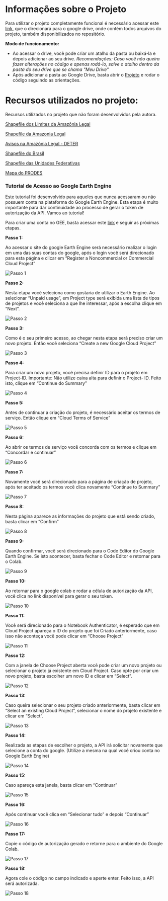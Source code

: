 # Informações sobre o Projeto
Para utilizar o projeto completamente funcional é necessário acessar este [link](https://drive.google.com/drive/folders/1k9EGD740iwaYUZlXihqT_NE9MO19i1P2?usp=sharing), que o direcionará para o google drive, onde contém todos arquivos do projeto, também disponibilizados no repositório.  

**Modo de funcionamento:**  

- Ao acessar o drive, você pode criar um atalho da pasta ou baixá-la e depois adicionar ao seu drive. *Recomendações: Caso você não queira fazer alterações no código e apenas rodá-lo, salve o atalho dentro da pasta do seu drive que se chama "Meu Drive"*
- Após adicionar a pasta ao Google Drive, basta abrir o [Projeto]() e rodar o código seguindo as orientações.

# Recursos utilizados no projeto:
Recursos utilizados no projeto que não foram desenvolvidos pela autora.  

[Shapefile dos Limites da Amazônia Legal](https://geoftp.ibge.gov.br/organizacao_do_territorio/estrutura_territorial/amazonia_legal/2022/Limites_Amazonia_Legal_2022_shp.zip)  

[Shapefile da Amazonia Legal](http://terrabrasilis.dpi.inpe.br/download/dataset/legal-amz-aux/vector/brazilian_legal_amazon.zip)  

[Avisos na Amazônia Legal - DETER](http://terrabrasilis.dpi.inpe.br/geonetwork/srv/por/catalog.search#/metadata/f2153c4a-915b-48a6-8658-963bdce7366c)  

[Shapefile do Brasil](https://geoftp.ibge.gov.br/organizacao_do_territorio/malhas_territoriais/malhas_municipais/municipio_2022/Brasil/BR/BR_Pais_2022.zip)   

[Shapefile das Unidades Federativas](https://geoftp.ibge.gov.br/organizacao_do_territorio/malhas_territoriais/malhas_municipais/municipio_2022/Brasil/BR/BR_UF_2022.zip)  

[Mapa do PRODES](http://terrabrasilis.dpi.inpe.br/app/map/deforestation/)  


### Tutorial de Acesso ao Google Earth Engine
Este tutorial foi desenvolvido para aqueles que nunca acessaram ou não possuem conta na plataforma do Google Earth Engine. Esta etapa é muito importante para dar continuidade ao processo de gerar o token de autorização da API. Vamos ao tutorial!

Para criar uma conta no GEE, basta acessar este [link](https://code.earthengine.google.com/register) e seguir as próximas etapas.

**Passo 1:**  

Ao acessar o site do google Earth Engine será necessário realizar o login em uma das suas contas do google, após o login você será direcionado para esta página e clicar em “Register a Noncommercial or Commercial Cloud Project” 

![Passo 1](https://github.com/MottaD2/TCC-Daniella_Motta/blob/640b6df5f9138f653ecdde503c34f7884bcbc874/images/1.png)

**Passo 2:**  

Nesta etapa você seleciona como gostaria de utilizar o Earth Engine. Ao selecionar “Unpaid usage”, em Project type será exibida uma lista de tipos de projetos e você seleciona a que lhe interessar, após a escolha clique em “Next”.

![Passo 2](https://github.com/MottaD2/TCC-Daniella_Motta/blob/640b6df5f9138f653ecdde503c34f7884bcbc874/images/2.png)

**Passo 3:**  

Como é o seu primeiro acesso, ao chegar nesta etapa será preciso criar um novo projeto. Então você seleciona “Create a new Google Cloud Project”

![Passo 3](https://github.com/MottaD2/TCC-Daniella_Motta/blob/640b6df5f9138f653ecdde503c34f7884bcbc874/images/3.png)

**Passo 4:**  

Para criar um novo projeto, você precisa definir ID para o projeto em Project-ID. Importante: Não utilize caixa alta para definir o Project- ID.  Feito isto, clique em “Continue do Summary”

![Passo 4](https://github.com/MottaD2/TCC-Daniella_Motta/blob/640b6df5f9138f653ecdde503c34f7884bcbc874/images/4.png)

**Passo 5:**  

Antes de continuar a criação do projeto, é necessário aceitar os termos de serviço. Então clique em “Cloud Terms of Service”

![Passo 5](https://github.com/MottaD2/TCC-Daniella_Motta/blob/640b6df5f9138f653ecdde503c34f7884bcbc874/images/5.png)

**Passo 6:**  

Ao abrir os termos de serviço você concorda com os termos e clique em “Concordar e continuar”

![Passo 6](https://github.com/MottaD2/TCC-Daniella_Motta/blob/640b6df5f9138f653ecdde503c34f7884bcbc874/images/6.png)

**Passo 7:**  

Novamente você será direcionado para a página de criação de projeto, após ter aceitado os termos você clica novamente “Continue to Summary” 

![Passo 7](https://github.com/MottaD2/TCC-Daniella_Motta/blob/640b6df5f9138f653ecdde503c34f7884bcbc874/images/7.png)

**Passo 8:**  

Nesta página aparece as informações do projeto que está sendo criado, basta clicar em “Confirm”

![Passo 8](https://github.com/MottaD2/TCC-Daniella_Motta/blob/640b6df5f9138f653ecdde503c34f7884bcbc874/images/8.png)


**Passo 9:**  

Quando confirmar, você será direcionado para o Code Editor do Google Earth Engine. Se isto acontecer, basta fechar o Code Editor e retornar para o Colab.

![Passo 9](https://github.com/MottaD2/TCC-Daniella_Motta/blob/640b6df5f9138f653ecdde503c34f7884bcbc874/images/9.png)

**Passo 10:**  

Ao retornar para o google colab e rodar a célula de autorização da API, você clica no link disponível para gerar o seu token.

![Passo 10](https://github.com/MottaD2/TCC-Daniella_Motta/blob/640b6df5f9138f653ecdde503c34f7884bcbc874/images/10.png)

**Passo 11:**  

Você será direcionado para o Notebook Authenticator, é esperado que em Cloud Project apareça o ID do projeto que foi Criado anteriormente, caso isso não aconteça você pode clicar em “Choose Project”

![Passo 11](https://github.com/MottaD2/TCC-Daniella_Motta/blob/640b6df5f9138f653ecdde503c34f7884bcbc874/images/11.png)

**Passo 12:**  

Com a janela de Choose Project aberta você pode criar um novo projeto ou selecionar o projeto já existente em Cloud Project. Caso opte por criar um novo projeto, basta escolher um novo ID e clicar em “Select”.

![Passo 12](https://github.com/MottaD2/TCC-Daniella_Motta/blob/640b6df5f9138f653ecdde503c34f7884bcbc874/images/12.png)

**Passo 13:**  

Caso queira selecionar o seu projeto criado anteriormente, basta clicar em “Select an existing Cloud Project”, selecionar o nome do projeto existente e clicar em “Select”.

![Passo 13](https://github.com/MottaD2/TCC-Daniella_Motta/blob/640b6df5f9138f653ecdde503c34f7884bcbc874/images/13.png)

**Passo 14:**  

Realizada as etapas de escolher o projeto, a API irá solicitar novamente que selecione a conta do google. (Utilize a mesma na qual você criou conta no Google Earth Engine)

![Passo 14](https://github.com/MottaD2/TCC-Daniella_Motta/blob/640b6df5f9138f653ecdde503c34f7884bcbc874/images/14.png)

**Passo 15:**  

Caso apareça esta janela, basta clicar em “Continuar”

![Passo 15](https://github.com/MottaD2/TCC-Daniella_Motta/blob/640b6df5f9138f653ecdde503c34f7884bcbc874/images/15.png)

**Passo 16:**  

Após continuar você clica em “Selecionar tudo” e depois “Continuar”

![Passo 16](https://github.com/MottaD2/TCC-Daniella_Motta/blob/640b6df5f9138f653ecdde503c34f7884bcbc874/images/16.png)

**Passo 17:**  

Copie o código de autorização gerado e retorne para o ambiente do Google Colab.

![Passo 17](https://github.com/MottaD2/TCC-Daniella_Motta/blob/640b6df5f9138f653ecdde503c34f7884bcbc874/images/17.png)

**Passo 18:**  

Agora cole o código no campo indicado e aperte enter. Feito isso, a API será autorizada.

![Passo 18](https://github.com/MottaD2/TCC-Daniella_Motta/blob/640b6df5f9138f653ecdde503c34f7884bcbc874/images/18.png)
